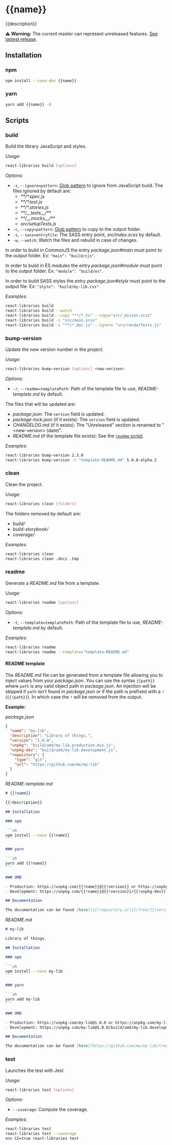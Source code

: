 # {{name}}

{{description}}

⚠️ **Warning:** The current master can represent unreleased features.
[See lastest release]({{repository.url}}/tree/react-libraries-{{version}}/packages/react-libraries).

## Installation

### npm

```sh
npm install --save-dev {{name}}
```

### yarn

```sh
yarn add {{name}} -D
```

## Scripts

### build

Build the library JavaScript and styles.

_Usage:_

```sh
react-libraries build [options]
```

_Options:_

- `-i`, `--ignore=pattern`:
  [Glob pattern](https://www.npmjs.com/package/glob) to ignore from JavaScript build.
  The files ignored by default are:
  - _\*\*/\*.spec.js_
  - _\*\*/\*.test.js_
  - _\*\*/\*.stories.js_
  - <em>\*\*/\_\_tests\_\_/\*\*</em>
  - <em>\*\*/\_\_mocks\_\_/\*\*</em>
  - _src/setupTests.js_
- `-c`, `--copy=pattern`: [Glob pattern](https://www.npmjs.com/package/glob) to copy to the output folder.
- `-s`, `--sass=entryFile`: The SASS entry point, _src/index.scss_ by default.
- `-w`, `--watch`: Watch the files and rebuild in case of changes.

In order to build in CommonJS the entry _package.json#main_ must point to the output folder.
Ex: `"main": "build/cjs"`.

In order to build in ES modules the entry _package.json#module_ must point to the output folder.
Ex: `"module": "build/es"`.

In order to build SASS styles the entry _package.json#style_ must point to the output file.
Ex: `"style": "build/my-lib.css"`.

_Examples:_

```sh
react-libraries build
react-libraries build --watch
react-libraries build --copy "**/*.ts" --copy="src/_mixins.scss"
react-libraries build -s "src/main.scss"
react-libraries build -i "**/*.doc.js" --ignore "src/renderTests.js"
```

### bump-version

Update the new version number in the project.

_Usage:_

```sh
react-libraries bump-version [options] <new-verison>
```

_Options:_

- `-r`, `--readme=templatePath`: Path of the template file to use, _README-template.md_ by default.

The files that will be updated are:

- _package.json_: The `version` field is updated.
- _package-lock.json_ (if it exists): The `version` field is updated.
- _CHANGELOG.md_ (if it exists): The "Unreleased" section is renamed to "\<new-version> (date)".
- _README.md_ (if the template file exists): See the [`readme` script](#readme).

_Examples:_

```sh
react-libraries bump-version 2.3.0
react-libraries bump-version -t "template-README.md" 5.0.0-alpha.2
```

### clean

Clean the project.

_Usage:_

```sh
react-libraries clean [folders]
```

The folders removed by default are:

- _build/_
- _build-storybook/_
- _coverage/_

_Examples:_

```sh
react-libraries clean
react-libraries clean .docz .tmp
```

### readme

Generate a _README.md_ file from a template.

_Usage:_

```sh
react-libraries readme [options]
```

_Options:_

- `-t`, `--template=templatePath`: Path of the template file to use, _README-template.md_ by default.

_Examples:_

```sh
react-libraries readme
react-libraries readme --template="template-README.md"
```

#### README template

The _README.md_ file can be generated from a template file allowing you to inject values from your _package.json_.
You can use the syntax `{{path}}` where `path` is any valid object path in _package.json_.
An injection will be skipped if `path` isn't found in _package.json_ or if the path is prefixed with a `!` (`{{!path}}`).
In which case the `!` will be removed from the output.

**Example:**

_package.json_

```json
{
  "name": "my-lib",
  "description": "Library of things.",
  "version": "1.0.0",
  "unpkg": "build/umd/my-lib.production.min.js",
  "unpkg-dev": "build/umd/my-lib.development.js",
  "repository": {
    "type": "git",
    "url": "https://github.com/me/my-lib"
  }
}
```

_README-template.md_

````md
# {{!name}}

{{!description}}

## Installation

### npm

```sh
npm install --save {{!name}}
```

### yarn

```sh
yarn add {{!name}}
```

### UMD

- Production: https://unpkg.com/{{!name}}@{{!version}} or https://unpkg.com/{{!name}}@{{!version}}/{{!unpkg}}
- Development: https://unpkg.com/{{!name}}@{{!version}}/{{!unpkg-dev}}

## Documentation

The documentation can be found [here]({{!repository.url}}/tree/{{!version}}/docs).
````

_README.md_

````md
# my-lib

Library of things.

## Installation

### npm

```sh
npm install --save my-lib
```

### yarn

```sh
yarn add my-lib
```

### UMD

- Production: https://unpkg.com/my-lib@1.0.0 or https://unpkg.com/my-lib@1.0.0/build/umd/my-lib.production.min.js
- Development: https://unpkg.com/my-lib@1.0.0/build/umd/my-lib.development.js

## Documentation

The documentation can be found [here](https://github.com/me/my-lib/tree/1.0.0/docs).
````

### test

Launches the test with Jest.

_Usage:_

```sh
react-libraries test [options]
```

_Options:_

- `--coverage`: Compute the coverage.

_Examples:_

```sh
react-libraries test
react-libraries test --coverage
env CI=true react-libraries test
```
